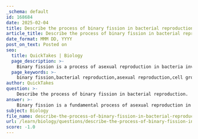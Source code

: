 ```yaml
---
_schema: default
id: 168684
date: 2025-02-04
title: Describe the process of binary fission in bacterial reproduction.
article_title: Describe the process of binary fission in bacterial reproduction.
date_format: MMM DD, YYYY
post_on_text: Posted on
seo:
  title: QuickTakes | Biology
  page_description: >-
    Binary fission is a process of asexual reproduction in bacteria involving cell growth, DNA replication, chromosome segregation, septum formation, and cytokinesis, resulting in two identical daughter cells.
  page_keywords: >-
    binary fission,bacterial reproduction,asexual reproduction,cell growth,DNA replication,chromosome segregation,formation of septum,cytokinesis
author: QuickTakes
question: >-
    Describe the process of binary fission in bacterial reproduction.
answer: >-
    Binary fission is a fundamental process of asexual reproduction in bacteria, allowing them to rapidly proliferate. Here’s a detailed description of the process:\n\n1. **Cell Growth**: The process begins when a bacterial cell grows to a certain size. During this growth phase, the cell synthesizes new cellular components, including proteins, ribosomes, and nucleic acids, to prepare for division.\n\n2. **DNA Replication**: Bacteria typically have a single circular chromosome. Before division, this chromosome is replicated. The origin of replication is where the DNA begins to unwind and duplicate, resulting in two identical copies of the chromosome.\n\n3. **Chromosome Segregation**: After replication, the two chromosomes move to opposite ends of the cell. This movement is facilitated by the growth of the cell membrane and cell wall, which elongates during this phase.\n\n4. **Formation of the Septum**: As the cell elongates, a septum (a partition) begins to form in the middle of the cell. This septum is created by the inward growth of the cell membrane and cell wall material.\n\n5. **Cytokinesis**: The septum continues to grow inward until it completely divides the cell into two separate daughter cells. Each daughter cell receives one copy of the chromosome and a share of the cellular components.\n\n6. **Completion**: Once the septum is fully formed, the two daughter cells are released, and they may remain attached in chains or clusters, depending on the species and environmental conditions. Each daughter cell is genetically identical to the original cell.\n\nThis process allows bacteria to reproduce quickly, especially in favorable environments, leading to the formation of large colonies. Binary fission is efficient and enables rapid adaptation to changing conditions, although it does not contribute to genetic diversity, which can occur through processes like conjugation. \n\nIn summary, binary fission is a straightforward yet effective method of reproduction for bacteria, characterized by the duplication of cellular components and the division of a single cell into two identical daughter cells.
subject: Biology
file_name: describe-the-process-of-binary-fission-in-bacterial-reproduction.md
url: /learn/biology/questions/describe-the-process-of-binary-fission-in-bacterial-reproduction
score: -1.0
---
```


&nbsp;